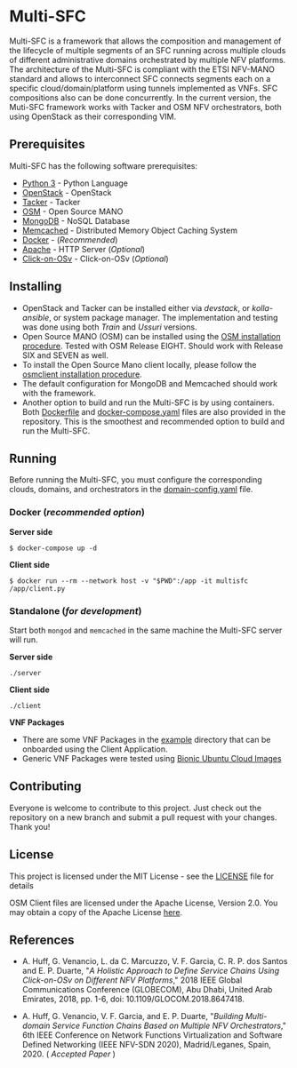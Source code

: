 # Multi-SFC

Multi-SFC is a framework that allows the composition and management of the lifecycle of multiple segments of an SFC running across multiple clouds of different administrative domains orchestrated by multiple NFV platforms. The architecture of the Multi-SFC is compliant with the ETSI NFV-MANO standard and allows to interconnect SFC connects segments each on a specific cloud/domain/platform using tunnels implemented as VNFs. SFC compositions also can be done concurrently. In the current version, the Muti-SFC framework works with Tacker and OSM NFV orchestrators, both using OpenStack as their corresponding VIM.

## Prerequisites

Multi-SFC has the following software prerequisites:

* [Python 3](https://www.python.org/) - Python Language
* [OpenStack](https://www.openstack.org/) - OpenStack
* [Tacker](https://wiki.openstack.org/wiki/Tacker) - Tacker
* [OSM](https://osm.etsi.org/) - Open Source MANO
* [MongoDB](https://www.mongodb.com/) - NoSQL Database
* [Memcached](https://memcached.org/) - Distributed Memory Object Caching System
* [Docker](https://www.docker.com/) - (*Recommended*)
* [Apache](https://httpd.apache.org/) - HTTP Server (*Optional*)
* [Click-on-OSv](https://github.com/lmarcuzzo/click-on-osv) - Click-on-OSv (*Optional*)

## Installing

* OpenStack and Tacker can be installed either via *devstack*, or *kolla-ansible*, or system package manager. The implementation and testing was done using both *Train* and *Ussuri* versions.
* Open Source MANO (OSM) can be installed using the [OSM installation procedure](https://osm.etsi.org/docs/user-guide/03-installing-osm.html). Tested with OSM Release EIGHT. Should work with Release SIX and SEVEN as well.
* To install the Open Source Mano client locally, please follow the [osmclient installation procedure](https://osm.etsi.org/docs/user-guide/10-osm-client-commands-reference.html#installing-from-git-repo).
* The default configuration for MongoDB and Memcached should work with the framework.
* Another option to build and run the Multi-SFC is by using containers. Both [Dockerfile](Dockerfile) and [docker-compose.yaml](docker-compose.yaml) files are also provided in the repository. This is the smoothest and recommended option to build and run the Multi-SFC.

## Running

Before running the Multi-SFC, you must configure the corresponding clouds, domains, and orchestrators in the [domain-config.yaml](domain-config.yaml) file.

### Docker (*recommended option*)

**Server side**

```$ docker-compose up -d```

**Client side**

```$ docker run --rm --network host -v "$PWD":/app -it multisfc /app/client.py```

### Standalone (*for development*)

Start both ```mongod``` and ```memcached``` in the same machine the Multi-SFC server will run.

**Server side**

```./server```

**Client side**

```./client```

**VNF Packages**

* There are some VNF Packages in the [example](example) directory that can be onboarded using the Client Application.
* Generic VNF Packages were tested using [Bionic Ubuntu Cloud Images](https://cloud-images.ubuntu.com/bionic/)

## Contributing

Everyone is welcome to contribute to this project. Just check out the repository on a new branch and submit a pull request with your changes. Thank you!

## License

This project is licensed under the MIT License - see the [LICENSE](LICENSE) file for details

OSM Client files are licensed under the Apache License, Version 2.0. You may obtain a copy of the Apache License [here](http://www.apache.org/licenses/LICENSE-2.0).

## References

* A. Huff, G. Venancio, L. da C. Marcuzzo, V. F. Garcia, C. R. P. dos Santos and E. P. Duarte, "*A Holistic Approach to Define Service Chains Using Click-on-OSv on Different NFV Platforms*," 2018 IEEE Global Communications Conference (GLOBECOM), Abu Dhabi, United Arab Emirates, 2018, pp. 1-6, doi: 10.1109/GLOCOM.2018.8647418.

* A. Huff, G. Venancio, V. F. Garcia, and E. P. Duarte, "*Building Multi-domain Service Function Chains Based on Multiple NFV Orchestrators*," 6th IEEE Conference on Network Functions Virtualization and Software Defined Networking (IEEE NFV-SDN 2020), Madrid/Leganes, Spain, 2020. ( *Accepted Paper* )
